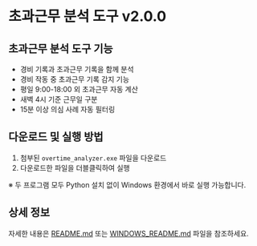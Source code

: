 # 초과근무 분석 도구 v2.0.0

## 초과근무 분석 도구 기능

- 경비 기록과 초과근무 기록을 함께 분석
- 경비 작동 중 초과근무 기록 감지 기능
- 평일 9:00-18:00 외 초과근무 자동 계산
- 새벽 4시 기준 근무일 구분
- 15분 이상 의심 사례 자동 필터링

## 다운로드 및 실행 방법

1. 첨부된 `overtime_analyzer.exe` 파일을 다운로드
2. 다운로드한 파일을 더블클릭하여 실행

※ 두 프로그램 모두 Python 설치 없이 Windows 환경에서 바로 실행 가능합니다.

## 상세 정보

자세한 내용은 [README.md](https://github.com/username/출입기록분석/blob/main/README.md) 또는 [WINDOWS_README.md](https://github.com/username/출입기록분석/blob/main/WINDOWS_README.md) 파일을 참조하세요.
